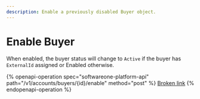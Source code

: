 ```yaml
---
description: Enable a previously disabled Buyer object.
---
```


# Enable Buyer

When enabled, the buyer status will change to `Active` if the buyer has `ExternalId` assigned or Enabled otherwise.

{% openapi-operation spec="softwareone-platform-api" path="/v1/accounts/buyers/{id}/enable" method="post" %}
[Broken link](broken-reference)
{% endopenapi-operation %}

